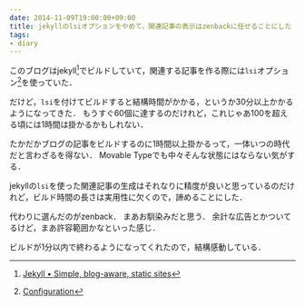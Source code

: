 ```yaml
---
date: 2014-11-09T19:00:00+09:00
title: jekyllのlsiオプションをやめて，関連記事の表示はzenbackに任せることにした
tags: 
- diary
---
```

このブログはjekyll[^1]でビルドしていて，関連する記事を作る際には`lsi`オプション[^2]を使っていた．

だけど，`lsi`を付けてビルドすると結構時間がかかる，というか30分以上かかるようになってきた．
もうすぐ60個に達するのだけれど，これじゃあ100を超える頃には1時間は掛かるかもしれない．

たかだかブログの記事をビルドするのに1時間以上掛かるって，一体いつの時代だと言わざるを得ない．
Movable Typeでも中々そんな状態にはならない気がする．

jekyllの`lsi`を使った関連記事の生成はそれなりに精度が良いと思っているのだけれど，ビルド時間の長さは実用性に欠くので，諦めることにした．

代わりに選んだのがzenback．
まあお馴染みだと思う．
余計な広告とかついてるけど，まあ許容範囲かなといった感じ．

ビルドが1分以内で終わるようになってくれたので，結構感動している．

[^1]: [Jekyll • Simple, blog-aware, static sites](http://jekyllrb.com/)
[^2]: [Configuration](http://jekyllrb.com/docs/configuration/)
